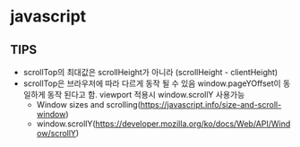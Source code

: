 # javascript
## TIPS
- scrollTop의 최대값은 scrollHeight가 아니라 (scrollHeight - clientHeight)
- scrollTop은 브라우저에 따라 다르게 동작 될 수 있음 window.pageYOffset이 동일하게 동작 된다고 함. viewport 적용시 window.scrollY 사용가능
  - Window sizes and scrolling(https://javascript.info/size-and-scroll-window)
  - window.scrollY(https://developer.mozilla.org/ko/docs/Web/API/Window/scrollY)
